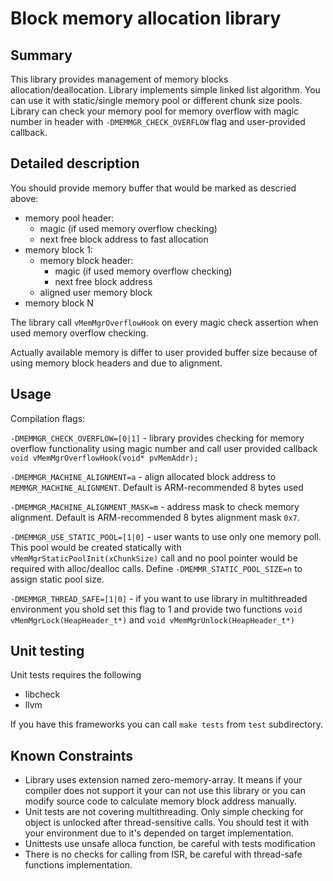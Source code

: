 # Block memory allocation library

## Summary

This library provides management of memory blocks allocation/deallocation. Library implements simple linked list algorithm.
You can use it with static/single memory pool or different chunk size pools.
Library can check your memory pool for memory overflow with magic number in header with `-DMEMMGR_CHECK_OVERFLOW` flag and user-provided callback.

## Detailed description

You should provide memory buffer that would be marked as descried above:

* memory pool header:
  * magic (if used memory overflow checking)
  * next free block address to fast allocation
* memory block 1:
  * memory block header:
    * magic (if used memory overflow checking)
    * next free block address
  * aligned user memory block
* memory block N

The library call `vMemMgrOverflowHook` on every magic check assertion when used memory overflow checking.

Actually available memory is differ to user provided buffer size because of using memory block headers and due to alignment.

## Usage

Compilation flags:

`-DMEMMGR_CHECK_OVERFLOW=[0|1]` - library provides checking for memory overflow functionality using magic number and call user provided callback `void vMemMgrOverflowHook(void* pvMemAddr);`

`-DMEMMGR_MACHINE_ALIGNMENT=a` - align allocated block address to `MEMMGR_MACHINE_ALIGNMENT`. Default is ARM-recommended 8 bytes used

`-DMEMMGR_MACHINE_ALIGNMENT_MASK=m` - address mask to check memory alignment. Default is ARM-recommended 8 bytes alignment mask `0x7`.

`-DMEMMGR_USE_STATIC_POOL=[1|0]` - user wants to use only one memory poll. This pool would be created statically with `vMemMgrStaticPoolInit(xChunkSize)` call and no pool pointer would be required with alloc/dealloc calls. Define `-DMEMMR_STATIC_POOL_SIZE=n` to assign static pool size.

`-DMEMMGR_THREAD_SAFE=[1|0]` - if you want to use library in multithreaded environment you shold set this flag to 1 and provide two functions `void vMemMgrLock(HeapHeader_t*)` and `void vMemMgrUnlock(HeapHeader_t*)`

## Unit testing

Unit tests requires the following
* libcheck
* llvm

If you have this frameworks you can call `make tests` from `test` subdirectory.

## Known Constraints

* Library uses extension named zero-memory-array. It means if your compiler does not support it your can not use this library or you can modify source code to calculate memory block address manually.
* Unit tests are not covering multithreading. Only simple checking for object is unlocked after thread-sensitive calls. You should test it with your environment due to it's depended on target implementation.
* Unittests use unsafe alloca function, be careful with tests modification
* There is no checks for calling from ISR, be careful with thread-safe functions implementation.
